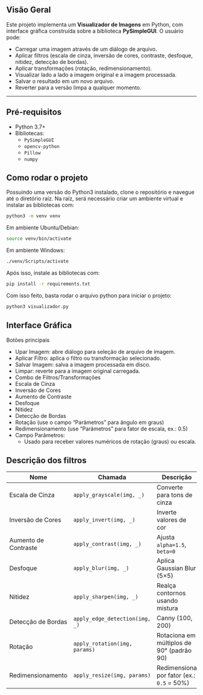 ## Visão Geral

Este projeto implementa um **Visualizador de Imagens** em Python, com interface gráfica construída sobre a biblioteca **PySimpleGUI**. O usuário pode:

- Carregar uma imagem através de um diálogo de arquivo.
- Aplicar filtros (escala de cinza, inversão de cores, contraste, desfoque, nitidez, detecção de bordas).
- Aplicar transformações (rotação, redimensionamento).
- Visualizar lado a lado a imagem original e a imagem processada.
- Salvar o resultado em um novo arquivo.
- Reverter para a versão limpa a qualquer momento.

---

## Pré-requisitos

- Python 3.7+  
- Bibliotecas:
  - `PySimpleGUI`
  - `opencv-python`
  - `Pillow`
  - `numpy`

## Como rodar o projeto

Possuindo uma versão do Python3 instalado, clone o repositório e navegue até o diretório raíz. Na raíz, será necessário criar um ambiente virtual e instalar as bibliotecas com:

```bash
python3 -m venv venv
```


Em ambiente Ubuntu/Debian:
```bash
source venv/bin/activate
```

Em ambiente Windows:
```bash
./venv/Scripts/activate
```

Após isso, instale as bibliotecas com:

```bash
pip install -r requirements.txt
```

Com isso feito, basta rodar o arquivo python para iniciar o projeto:

```bash
python3 visualizador.py
```


## Interface Gráfica
Botões principais

* Upar Imagem: abre diálogo para seleção de arquivo de imagem.
* Aplicar Filtro: aplica o filtro ou transformação selecionado.
* Salvar Imagem: salva a imagem processada em disco.
* Limpar: reverte para a imagem original carregada.
* Combo de Filtros/Transformações
* Escala de Cinza
* Inversão de Cores
* Aumento de Contraste
* Desfoque
* Nitidez
* Detecção de Bordas
* Rotação (use o campo “Parâmetros” para ângulo em graus)
* Redimensionamento (use “Parâmetros” para fator de escala, ex.: 0.5)
* Campo Parâmetros:
    * Usado para receber valores numéricos de rotação (graus) ou escala.

## Descrição dos filtros

| Nome                 | Chamada                          | Descrição                                  |
|----------------------|----------------------------------|--------------------------------------------|
| Escala de Cinza      | `apply_grayscale(img, _)`        | Converte para tons de cinza                |
| Inversão de Cores    | `apply_invert(img, _)`           | Inverte valores de cor                     |
| Aumento de Contraste | `apply_contrast(img, _)`         | Ajusta `alpha=1.5`, `beta=0`               |
| Desfoque             | `apply_blur(img, _)`             | Aplica Gaussian Blur (5×5)                 |
| Nitidez              | `apply_sharpen(img, _)`          | Realça contornos usando mistura            |
| Detecção de Bordas   | `apply_edge_detection(img, _)`   | Canny (100, 200)                           |
| Rotação              | `apply_rotation(img, params)`    | Rotaciona em múltiplos de 90° (padrão 90)  |
| Redimensionamento    | `apply_resize(img, params)`      | Redimensiona por fator (ex.: `0.5` = 50%)  |
